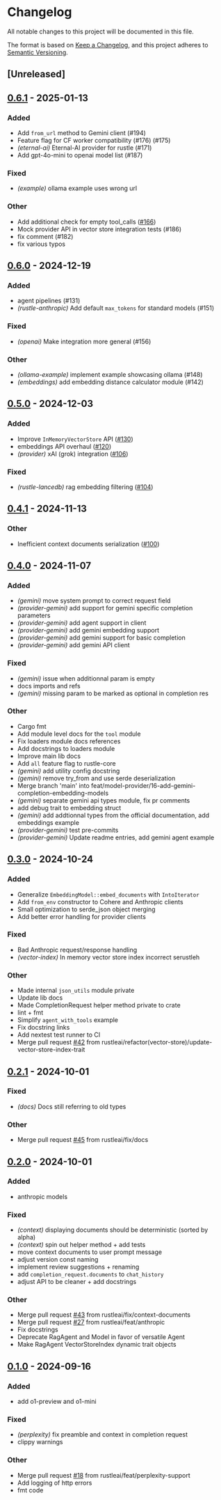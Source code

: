 # Changelog

All notable changes to this project will be documented in this file.

The format is based on [Keep a Changelog](https://keepachangelog.com/en/1.0.0/),
and this project adheres to [Semantic Versioning](https://semver.org/spec/v2.0.0.html).

## [Unreleased]

## [0.6.1](https://github.com/rustleai/rustle/compare/rustle-core-v0.6.0...rustle-core-v0.6.1) - 2025-01-13

### Added

- Add `from_url` method to Gemini client (#194)
- Feature flag for CF worker compatibility (#176) (#175)
- *(eternal-ai)* Eternal-AI provider for rustle (#171)
- Add gpt-4o-mini to openai model list (#187)

### Fixed

- *(example)* ollama example uses wrong url

### Other

- Add additional check for empty tool_calls ([#166](https://github.com/rustleai/rustle/pull/166))
- Mock provider API in vector store integration tests (#186)
- fix comment (#182)
- fix various typos

## [0.6.0](https://github.com/rustleai/rustle/compare/rustle-core-v0.5.0...rustle-core-v0.6.0) - 2024-12-19

### Added

- agent pipelines (#131)
- *(rustle-anthropic)* Add default `max_tokens` for standard models (#151)

### Fixed

- *(openai)* Make integration more general (#156)

### Other

- *(ollama-example)* implement example showcasing ollama (#148)
- *(embeddings)* add embedding distance calculator module (#142)

## [0.5.0](https://github.com/rustleai/rustle/compare/rustle-core-v0.4.1...rustle-core-v0.5.0) - 2024-12-03

### Added

- Improve `InMemoryVectorStore` API ([#130](https://github.com/rustleai/rustle/pull/130))
- embeddings API overhaul ([#120](https://github.com/rustleai/rustle/pull/120))
- *(provider)* xAI (grok) integration ([#106](https://github.com/rustleai/rustle/pull/106))

### Fixed

- *(rustle-lancedb)* rag embedding filtering ([#104](https://github.com/rustleai/rustle/pull/104))

## [0.4.1](https://github.com/rustleai/rustle/compare/rustle-core-v0.4.0...rustle-core-v0.4.1) - 2024-11-13

### Other

- Inefficient context documents serialization ([#100](https://github.com/rustleai/rustle/pull/100))

## [0.4.0](https://github.com/rustleai/rustle/compare/rustle-core-v0.3.0...rustle-core-v0.4.0) - 2024-11-07

### Added

- *(gemini)* move system prompt to correct request field
- *(provider-gemini)* add support for gemini specific completion parameters
- *(provider-gemini)* add agent support in client
- *(provider-gemini)* add gemini embedding support
- *(provider-gemini)* add gemini support for basic completion
- *(provider-gemini)* add gemini API client

### Fixed

- *(gemini)* issue when additionnal param is empty
- docs imports and refs
- *(gemini)* missing param to be marked as optional in completion res

### Other

- Cargo fmt
- Add module level docs for the `tool` module
- Fix loaders module docs references
- Add docstrings to loaders module
- Improve main lib docs
- Add `all` feature flag to rustle-core
- *(gemini)* add utility config docstring
- *(gemini)* remove try_from and use serde deserialization
- Merge branch 'main' into feat/model-provider/16-add-gemini-completion-embedding-models
- *(gemini)* separate gemini api types module, fix pr comments
- add debug trait to embedding struct
- *(gemini)* add addtionnal types from the official documentation, add embeddings example
- *(provider-gemini)* test pre-commits
- *(provider-gemini)* Update readme entries, add gemini agent example

## [0.3.0](https://github.com/rustleai/rustle/compare/rustle-core-v0.2.1...rustle-core-v0.3.0) - 2024-10-24

### Added

- Generalize `EmbeddingModel::embed_documents` with `IntoIterator`
- Add `from_env` constructor to Cohere and Anthropic clients
- Small optimization to serde_json object merging
- Add better error handling for provider clients

### Fixed

- Bad Anthropic request/response handling
- *(vector-index)* In memory vector store index incorrect serustleh

### Other

- Made internal `json_utils` module private
- Update lib docs
- Made CompletionRequest helper method private to crate
- lint + fmt
- Simplify `agent_with_tools` example
- Fix docstring links
- Add nextest test runner to CI
- Merge pull request [#42](https://github.com/rustleai/rustle/pull/42) from rustleai/refactor(vector-store)/update-vector-store-index-trait

## [0.2.1](https://github.com/rustleai/rustle/compare/rustle-core-v0.2.0...rustle-core-v0.2.1) - 2024-10-01

### Fixed

- *(docs)* Docs still referring to old types

### Other

- Merge pull request [#45](https://github.com/rustleai/rustle/pull/45) from rustleai/fix/docs

## [0.2.0](https://github.com/rustleai/rustle/compare/rustle-core-v0.1.0...rustle-core-v0.2.0) - 2024-10-01

### Added

- anthropic models

### Fixed

- *(context)* displaying documents should be deterministic (sorted by alpha)
- *(context)* spin out helper method + add tests
- move context documents to user prompt message
- adjust version const naming
- implement review suggestions + renaming
- add `completion_request.documents` to `chat_history`
- adjust API to be cleaner + add docstrings

### Other

- Merge pull request [#43](https://github.com/rustleai/rustle/pull/43) from rustleai/fix/context-documents
- Merge pull request [#27](https://github.com/rustleai/rustle/pull/27) from rustleai/feat/anthropic
- Fix docstrings
- Deprecate RagAgent and Model in favor of versatile Agent
- Make RagAgent VectorStoreIndex dynamic trait objects

## [0.1.0](https://github.com/rustleai/rustle/compare/rustle-core-v0.0.7...rustle-core-v0.1.0) - 2024-09-16

### Added

- add o1-preview and o1-mini

### Fixed

- *(perplexity)* fix preamble and context in completion request
- clippy warnings

### Other

- Merge pull request [#18](https://github.com/rustleai/rustle/pull/18) from rustleai/feat/perplexity-support
- Add logging of http errors
- fmt code
